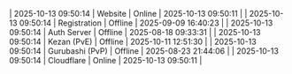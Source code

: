 | 2025-10-13 09:50:14 | Website | Online | 2025-10-13 09:50:11 |
| 2025-10-13 09:50:14 | Registration | Offline | 2025-09-09 16:40:23 |
| 2025-10-13 09:50:14 | Auth Server | Offline | 2025-08-18 09:33:31 |
| 2025-10-13 09:50:14 | Kezan (PvE) | Offline | 2025-10-11 12:51:30 |
| 2025-10-13 09:50:14 | Gurubashi (PvP) | Offline | 2025-08-23 21:44:06 |
| 2025-10-13 09:50:14 | Cloudflare | Online | 2025-10-13 09:50:11 |
